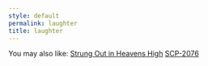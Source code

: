```yaml
---
style: default
permalink: laughter
title: laughter
---
```

You may also like:
[Strung Out in Heavens High](http://scp-wiki.net/strung-out-in-heavens-high)
[SCP-2076](http://scp-wiki.net/scp-2076)